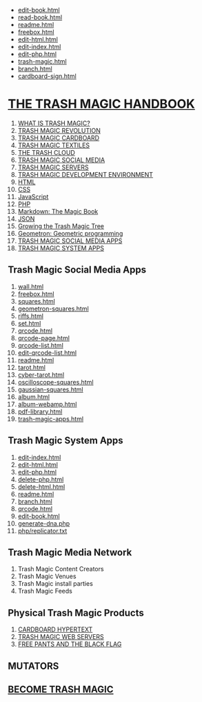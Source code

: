  - [edit-book.html](edit-book.html)
 - [read-book.html](read-book.html)
 - [readme.html](readme.html)
 - [freebox.html](freebox.html)
 - [edit-html.html](edit-html.html)
 - [edit-index.html](edit-index.html)
 - [edit-php.html](edit-php.html)
 - [trash-magic.html](trash-magic.html)
 - [branch.html](branch.html)
 - [cardboard-sign.html](cardboard-sign.html)



# [THE TRASH MAGIC HANDBOOK](https://github.com/LafeLabs/TRASH-MAGIC-HANDBOOK)


 1. [WHAT IS TRASH MAGIC?](intro.md)
 2. [TRASH MAGIC REVOLUTION](revolution.md)
 3. [TRASH MAGIC CARDBOARD](cardboard.md)
 4. [TRASH MAGIC TEXTILES]()
 5. [THE TRASH CLOUD]()
 8. [TRASH MAGIC SOCIAL MEDIA]()
 6. [TRASH MAGIC SERVERS]()
 7. [TRASH MAGIC DEVELOPMENT ENVIRONMENT]()
 1. [HTML](html.md)
 2. [CSS](css.md)
 3. [JavaScript](javascript.md)
 4. [PHP](php.md)
 5. [Markdown: The Magic Book](markdown.md)
 6. [JSON](json.md)
 6. [Growing the Trash Magic Tree](filename=tree.md)
 7. [Geometron: Geometric programming](geometron.md)
 8. [TRASH MAGIC SOCIAL MEDIA APPS](social-media-apps.md)
 9. [TRASH MAGIC SYSTEM APPS](system-apps.md)

## Trash Magic Social Media Apps

1. [wall.html](wall.html)
2. [freebox.html](freebox.html)
2. [squares.html](squares.html)
3. [geometron-squares.html](geometron-squares.html)
4. [riffs.html](riffs.html)
5. [set.html](set.html)
6. [qrcode.html](qrcode.html)
7. [qrcode-page.html](qrcode-page.html)
8. [qrcode-list.html](qrcode-list.html)
8. [edit-qrcode-list.html](edit-qrcode-list.html)
9. [readme.html](readme.html)
10. [tarot.html](tarot.html)
11. [cyber-tarot.html](cyber-tarot.html)
12. [oscilloscope-squares.html](oscilloscope-squares.html)
13. [gaussian-squares.html](gaussian-squares.html)
14. [album.html](album.html)
15. [album-webamp.html](album-webamp.html)
16. [pdf-library.html](pdf-library.html)
17. [trash-magic-apps.html](trash-magic-apps.html)

## Trash Magic System Apps

 1. [edit-index.html](edit-index.html)
 2. [edit-html.html](edit-html.html)
 3. [edit-php.html](edit-php.html)
 4. [delete-php.html](delete-php.html)
 4. [delete-html.html](delete-html.html)
 5. [readme.html](readme.html)
 6. [branch.html](branch.html)
 7. [qrcode.html](qrcode.html)
 8. [edit-book.html](edit-book.html)
 9. [generate-dna.php](generate-dna.php)
 10. [php/replicator.txt](php/replicator.txt)

## Trash Magic Media Network

1. Trash Magic Content Creators
2. Trash Magic Venues
4. Trash Magic install parties
5. Trash Magic Feeds

## Physical Trash Magic Products

1. [CARDBOARD HYPERTEXT](read-markdown-file.php?filename=textile.md)
3. [TRASH MAGIC WEB SERVERS](readme.html)
4. [FREE PANTS AND THE BLACK FLAG](read-markdown-file.php?filename=textile.md)


## MUTATORS

## [BECOME TRASH MAGIC](copy.php?from=trash-magic.html&to=index.html)

